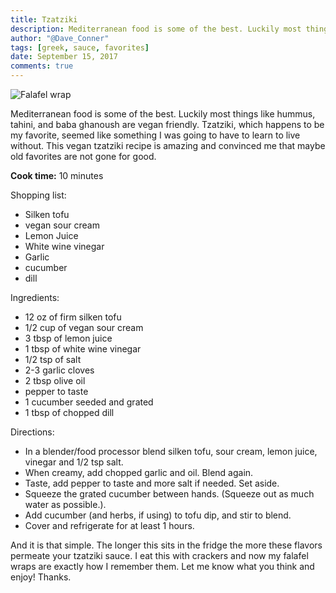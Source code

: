 ```yaml
---
title: Tzatziki
description: Mediterranean food is some of the best. Luckily most things like hummus, tahini, and baba ghanoush are vegan friendly. Tzatziki, which happens to be my favorite, seemed like something I was going to have to learn to live without. This vegan tzatziki recipe is amazing and convinced me that maybe old favorites are not gone for good.
author: "@Dave_Conner"
tags: [greek, sauce, favorites]
date: September 15, 2017
comments: true
---
```


![Falafel wrap](/static/img/falafel.jpg)

Mediterranean food is some of the best. Luckily most things like hummus, tahini, and baba ghanoush are vegan friendly. Tzatziki, which happens to be my favorite, seemed like something I was going to have to learn to live without. This vegan tzatziki recipe is amazing and convinced me that maybe old favorites are not gone for good.

**Cook time:** 10 minutes

Shopping list:
- Silken tofu
- vegan sour cream
- Lemon Juice
- White wine vinegar
- Garlic
- cucumber
- dill

Ingredients:
- 12 oz of firm silken tofu
- 1/2 cup of vegan sour cream
- 3 tbsp of lemon juice
- 1 tbsp of white wine vinegar
- 1/2 tsp of salt
- 2-3 garlic cloves
- 2 tbsp olive oil
- pepper to taste
- 1 cucumber seeded and grated
- 1 tbsp of chopped dill

Directions:
- In a blender/food processor blend silken tofu, sour cream, lemon juice, vinegar and 1/2 tsp salt.
- When creamy, add chopped garlic and oil. Blend again.
- Taste, add pepper to taste and more salt if needed. Set aside.
- Squeeze the grated cucumber between hands. (Squeeze out as much water as possible.).
- Add cucumber (and herbs, if using) to tofu dip, and stir to blend.
- Cover and refrigerate for at least 1 hours.

And it is that simple. The longer this sits in the fridge the more these flavors permeate your tzatziki sauce. I eat this with crackers and now my falafel wraps are exactly how I remember them. Let me know what you think and enjoy! Thanks.
